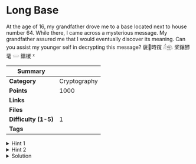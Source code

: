 # Long Base

At the age of 16, my grandfather drove me to a base located next to house number 64. While there, I came across a mysterious message. My grandfather assured me that I would eventually discover its meaning. Can you assist my younger self in decrypting this message?
襃𠅆時鑧 𓁢𓈰 桨鑲鬰靟 𓄴 鐳椶 ᕽ

| Summary              |              |
| -------------------- | ------------ |
| **Category**         | Cryptography |
| **Points**           | 1000         |
| **Links**            |              |
| **Files**            |              |
| **Difficulty (1-5)** | 1            |
| **Tags**             |              |

<details>
  <summary>Hint 1</summary>

What comes after 64.

</details>

<details>
  <summary>Hint 2</summary>

Two people were present at the base.

</details>

<details>
<summary>Solution</summary>
  
### Follow the process below.
    
It is base 65536. Which is 2^16.
It can be decoded from [Base65536 Decoder](https://www.better-converter.com/Encoders-Decoders/Base65536-Decode).
<details>
<summary>Disclose answer ?</summary>
```copy
CTF{B1g_br0th3r_0f_b4s3_64}
```

</details>

</details>
